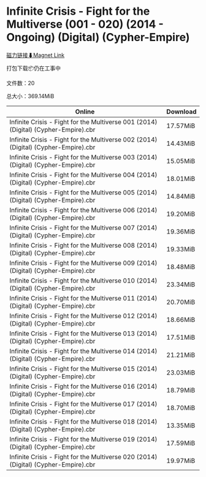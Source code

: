 # Infinite Crisis - Fight for the Multiverse (001 - 020) (2014 - Ongoing) (Digital) (Cypher-Empire)

[磁力链接⬇Magnet Link](magnet:?xt=urn:btih:c0bcc935c74441cfde037ccb60fbcc566c5a4a62&dn=Infinite%20Crisis%20-%20Fight%20for%20the%20Multiverse%20%28001%20-%20020%29%20%282014%20-%20Ongoing%29%20%28Digital%29%20%28Cypher-Empire%29)

打包下载📦仍在工事中

文件数：20

总大小：369.14MiB

Online | Download
--- | ---
Infinite Crisis - Fight for the Multiverse 001 (2014) (Digital) (Cypher-Empire).cbr | 17.57MiB
Infinite Crisis - Fight for the Multiverse 002 (2014) (Digital) (Cypher-Empire).cbr | 14.43MiB
Infinite Crisis - Fight for the Multiverse 003 (2014) (Digital) (Cypher-Empire).cbr | 15.05MiB
Infinite Crisis - Fight for the Multiverse 004 (2014) (Digital) (Cypher-Empire).cbr | 18.01MiB
Infinite Crisis - Fight for the Multiverse 005 (2014) (Digital) (Cypher-Empire).cbr | 14.84MiB
Infinite Crisis - Fight for the Multiverse 006 (2014) (Digital) (Cypher-Empire).cbr | 19.20MiB
Infinite Crisis - Fight for the Multiverse 007 (2014) (Digital) (Cypher-Empire).cbr | 19.36MiB
Infinite Crisis - Fight for the Multiverse 008 (2014) (Digital) (Cypher-Empire).cbr | 19.33MiB
Infinite Crisis - Fight for the Multiverse 009 (2014) (Digital) (Cypher-Empire).cbr | 18.48MiB
Infinite Crisis - Fight for the Multiverse 010 (2014) (Digital) (Cypher-Empire).cbr | 23.34MiB
Infinite Crisis - Fight for the Multiverse 011 (2014) (Digital) (Cypher-Empire).cbr | 20.70MiB
Infinite Crisis - Fight for the Multiverse 012 (2014) (Digital) (Cypher-Empire).cbr | 18.66MiB
Infinite Crisis - Fight for the Multiverse 013 (2014) (Digital) (Cypher-Empire).cbr | 17.51MiB
Infinite Crisis - Fight for the Multiverse 014 (2014) (Digital) (Cypher-Empire).cbr | 21.21MiB
Infinite Crisis - Fight for the Multiverse 015 (2014) (Digital) (Cypher-Empire).cbr | 23.03MiB
Infinite Crisis - Fight for the Multiverse 016 (2014) (Digital) (Cypher-Empire).cbr | 18.79MiB
Infinite Crisis - Fight for the Multiverse 017 (2014) (Digital) (Cypher-Empire).cbr | 18.70MiB
Infinite Crisis - Fight for the Multiverse 018 (2014) (Digital) (Cypher-Empire).cbr | 13.35MiB
Infinite Crisis - Fight for the Multiverse 019 (2014) (Digital) (Cypher-Empire).cbr | 17.59MiB
Infinite Crisis - Fight for the Multiverse 020 (2014) (Digital) (Cypher-Empire).cbr | 19.97MiB